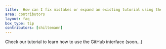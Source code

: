```yaml
---
title:  How can I fix mistakes or expand an existing tutorial using the GitHub interface?
area: contributors
layout: faq
box_type: tip
contributors: [shiltemann]
---
```


Check our tutorial to learn how to use the GitHub interface (soon...)

